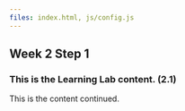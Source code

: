 ```yaml
---
files: index.html, js/config.js
---
```


## Week 2 Step 1

### This is the Learning Lab content. (2.1)

This is the content continued.
